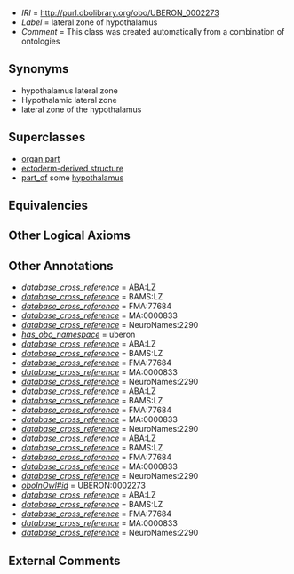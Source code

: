  * *IRI* = http://purl.obolibrary.org/obo/UBERON_0002273
 * *Label* = lateral zone of hypothalamus
 * *Comment* = This class was created automatically from a combination of ontologies

## Synonyms

 * hypothalamus lateral zone
 * Hypothalamic lateral zone
 * lateral zone of the hypothalamus

## Superclasses

 * [organ part](../../UBERON/64/UBERON_0000064.md)
 * [ectoderm-derived structure](../../UBERON/21/UBERON_0004121.md)
 * [part_of](../../BFO/50/BFO_0000050.md) some [hypothalamus](../../UBERON/98/UBERON_0001898.md)

## Equivalencies


## Other Logical Axioms


## Other Annotations

 * *[database_cross_reference](../../ef/oboInOwl#hasDbXref.md)* = ABA:LZ
 * *[database_cross_reference](../../ef/oboInOwl#hasDbXref.md)* = BAMS:LZ
 * *[database_cross_reference](../../ef/oboInOwl#hasDbXref.md)* = FMA:77684
 * *[database_cross_reference](../../ef/oboInOwl#hasDbXref.md)* = MA:0000833
 * *[database_cross_reference](../../ef/oboInOwl#hasDbXref.md)* = NeuroNames:2290
 * *[has_obo_namespace](../../ce/oboInOwl#hasOBONamespace.md)* = uberon
 * *[database_cross_reference](../../ef/oboInOwl#hasDbXref.md)* = ABA:LZ
 * *[database_cross_reference](../../ef/oboInOwl#hasDbXref.md)* = BAMS:LZ
 * *[database_cross_reference](../../ef/oboInOwl#hasDbXref.md)* = FMA:77684
 * *[database_cross_reference](../../ef/oboInOwl#hasDbXref.md)* = MA:0000833
 * *[database_cross_reference](../../ef/oboInOwl#hasDbXref.md)* = NeuroNames:2290
 * *[database_cross_reference](../../ef/oboInOwl#hasDbXref.md)* = ABA:LZ
 * *[database_cross_reference](../../ef/oboInOwl#hasDbXref.md)* = BAMS:LZ
 * *[database_cross_reference](../../ef/oboInOwl#hasDbXref.md)* = FMA:77684
 * *[database_cross_reference](../../ef/oboInOwl#hasDbXref.md)* = MA:0000833
 * *[database_cross_reference](../../ef/oboInOwl#hasDbXref.md)* = NeuroNames:2290
 * *[database_cross_reference](../../ef/oboInOwl#hasDbXref.md)* = ABA:LZ
 * *[database_cross_reference](../../ef/oboInOwl#hasDbXref.md)* = BAMS:LZ
 * *[database_cross_reference](../../ef/oboInOwl#hasDbXref.md)* = FMA:77684
 * *[database_cross_reference](../../ef/oboInOwl#hasDbXref.md)* = MA:0000833
 * *[database_cross_reference](../../ef/oboInOwl#hasDbXref.md)* = NeuroNames:2290
 * *[oboInOwl#id](../../id/oboInOwl#id.md)* = UBERON:0002273
 * *[database_cross_reference](../../ef/oboInOwl#hasDbXref.md)* = ABA:LZ
 * *[database_cross_reference](../../ef/oboInOwl#hasDbXref.md)* = BAMS:LZ
 * *[database_cross_reference](../../ef/oboInOwl#hasDbXref.md)* = FMA:77684
 * *[database_cross_reference](../../ef/oboInOwl#hasDbXref.md)* = MA:0000833
 * *[database_cross_reference](../../ef/oboInOwl#hasDbXref.md)* = NeuroNames:2290

## External Comments

